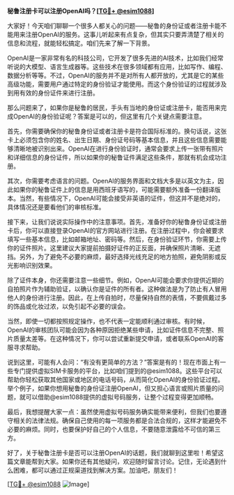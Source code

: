 **秘鲁注册卡可以注册OpenAI吗？[[TG💪+ @esim1088](https://t.me/s/esim1088)]**

大家好！今天咱们聊聊一个很多人都关心的问题——秘鲁的身份证或者注册卡能不能用来注册OpenAI的服务。这事儿听起来有点复杂，但其实只要弄清楚了相关的信息和流程，就能轻松搞定。咱们先来了解一下背景。

OpenAI是一家非常有名的科技公司，它开发了很多先进的AI技术，比如我们经常听说的大模型、语言生成器等。这些技术在很多领域都有应用，比如写作、编程、数据分析等等。不过，OpenAI的服务并不是对所有人都开放的，尤其是它的某些高级功能，需要用户通过特定的身份验证才能使用。而这个身份验证的过程就涉及到用有效的身份证件来进行注册。

那么问题来了，如果你是秘鲁的居民，手头有当地的身份证或注册卡，能否用来完成OpenAI的身份验证呢？答案是可以的，但这里有几个关键点需要注意。

首先，你需要确保你的秘鲁身份证或者注册卡是符合国际标准的。换句话说，这张卡上必须包含你的姓名、出生日期、身份证号码等基本信息，并且这些信息需要能够清晰地被识别出来。OpenAI在进行身份验证时，通常会要求上传一张带有照片和详细信息的身份证件，所以如果你的秘鲁证件满足这些条件，那就有机会成功注册。

其次，你需要考虑语言的问题。OpenAI的服务界面和文档大多是以英文为主，因此如果你的秘鲁证件上的信息是用西班牙语写的，可能需要额外准备一份翻译版本。当然，有些情况下，OpenAI可能会接受非英语的证件，但这并不是绝对的，具体情况还是要看他们的审核标准。

接下来，让我们说说实际操作中的注意事项。首先，准备好你的秘鲁身份证或注册卡后，你可以直接登录OpenAI的官方网站进行注册。在注册过程中，你会被要求填写一些基本信息，比如邮箱地址、密码等。然后，在身份验证环节，你需要上传你的证件照片。这里建议大家提前拍摄好证件的正反面，并确保照片清晰、无遮挡。另外，为了避免不必要的麻烦，最好选择光线充足的地方拍照，避免阴影或反光影响识别效果。

除了证件本身，你还需要注意一些细节。例如，OpenAI可能会要求你提供近期的自拍照片作为辅助验证，以确认你是证件的所有者。这种做法是为了防止有人冒用他人的身份进行注册。因此，在上传自拍时，尽量保持自然的表情，不要佩戴过多的饰品或化妆过浓，以免引起不必要的误会。

当然，即使一切都按照规定操作，也不代表一定能顺利通过审核。有时候，OpenAI的审核团队可能会因为各种原因拒绝某些申请，比如证件信息不完整、照片质量太差等。在这种情况下，你可以尝试重新提交申请，或者联系OpenAI的客服寻求帮助。

说到这里，可能有人会问：“有没有更简单的方法？”答案是有的！现在市面上有一些专门提供虚拟SIM卡服务的平台，比如咱们提到的@esim1088。这些平台可以帮助你轻松获取其他国家或地区的电话号码，从而简化OpenAI的身份验证过程。举个例子，如果你想用秘鲁的身份证注册OpenAI，但又担心语言或照片质量的问题，就可以借助@esim1088提供的虚拟号码服务，让整个过程变得更加顺畅。

最后，我想提醒大家一点：虽然使用虚拟号码服务确实能带来便利，但我们也要遵守相关的法律法规。确保自己使用的每一项服务都是合法合规的，这样才能避免不必要的麻烦。同时，也要保护好自己的个人信息，不要随意泄露给不可信的第三方。

好了，关于秘鲁注册卡是否可以注册OpenAI的话题，我们就聊到这里啦！希望这篇文章能帮到大家。如果你还有其他疑问，欢迎随时留言讨论。记住，无论遇到什么困难，都可以通过正规渠道找到解决方案。加油吧，朋友们！

[[TG💪+ @esim1088](https://t.me/s/esim1088) ![Image](https://i.postimg.cc/4NQfJmqS/Snipaste-2025-05-13-00-14-12.png)]
